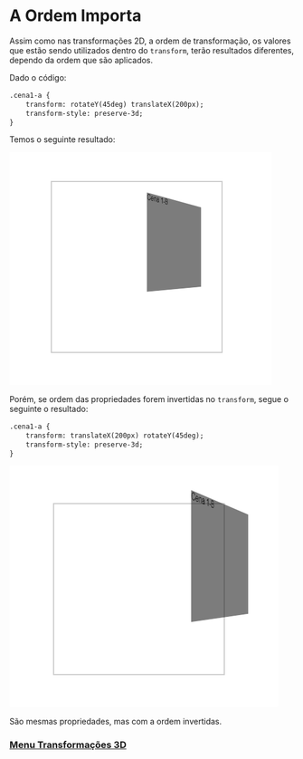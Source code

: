 # A Ordem Importa

Assim como nas transformações 2D, a ordem de transformação, os valores que estão sendo utilizados dentro do `transform`, terão resultados diferentes, dependo da ordem que são aplicados.

Dado o código:

```
.cena1-a {
    transform: rotateY(45deg) translateX(200px);
    transform-style: preserve-3d;
}
```

Temos o seguinte resultado:

<img src="img/ordem.png">

Porém, se ordem das propriedades forem invertidas no `transform`, segue o seguinte o resultado:

```
.cena1-a {
    transform: translateX(200px) rotateY(45deg);
    transform-style: preserve-3d;
}
```

<img src="img/ordem-02.png">

São mesmas propriedades, mas com a ordem invertidas.

### [Menu Transformações 3D](introducao-menu.md)
